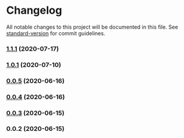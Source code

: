 # Changelog

All notable changes to this project will be documented in this file. See [standard-version](https://github.com/conventional-changelog/standard-version) for commit guidelines.

### [1.1.1](http://github.com///compare/v1.0.1...v1.1.1) (2020-07-17)

### [1.0.1](http://github.com///compare/v2.0.34...v1.0.1) (2020-07-10)

### [0.0.5](http://github.com///compare/v0.0.4...v0.0.5) (2020-06-16)

### [0.0.4](http://github.com///compare/v0.0.3...v0.0.4) (2020-06-16)

### [0.0.3](http://github.com///compare/v0.0.2...v0.0.3) (2020-06-15)

### 0.0.2 (2020-06-15)
